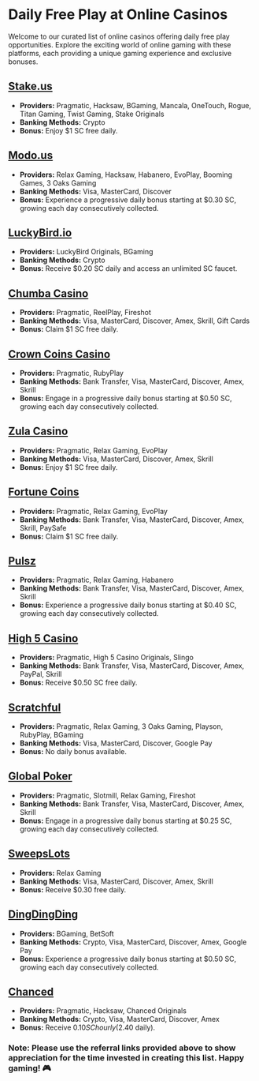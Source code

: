 # Daily Free Play at Online Casinos

Welcome to our curated list of online casinos offering daily free play opportunities. Explore the exciting world of online gaming with these platforms, each providing a unique gaming experience and exclusive bonuses.

## [Stake.us](https://stake.us/?c=6992f60f5a)
- **Providers:** Pragmatic, Hacksaw, BGaming, Mancala, OneTouch, Rogue, Titan Gaming, Twist Gaming, Stake Originals
- **Banking Methods:** Crypto
- **Bonus:** Enjoy $1 SC free daily.

## [Modo.us](https://modo.us?referralCode=_MZ4Iv2bx3tX)
- **Providers:** Relax Gaming, Hacksaw, Habanero, EvoPlay, Booming Games, 3 Oaks Gaming
- **Banking Methods:** Visa, MasterCard, Discover
- **Bonus:** Experience a progressive daily bonus starting at $0.30 SC, growing each day consecutively collected.

## [LuckyBird.io](https://luckybird.vip/?c=c_superdoob)
- **Providers:** LuckyBird Originals, BGaming
- **Banking Methods:** Crypto
- **Bonus:** Receive $0.20 SC daily and access an unlimited SC faucet.

## [Chumba Casino](https://lobby.chumbacasino.com)
- **Providers:** Pragmatic, ReelPlay, Fireshot
- **Banking Methods:** Visa, MasterCard, Discover, Amex, Skrill, Gift Cards
- **Bonus:** Claim $1 SC free daily.

## [Crown Coins Casino](https://crowncoinscasino.com/?utm_campaign=e8a124de-7d1b-433c-af63-ebef876b37da)
- **Providers:** Pragmatic, RubyPlay
- **Banking Methods:** Bank Transfer, Visa, MasterCard, Discover, Amex, Skrill
- **Bonus:** Engage in a progressive daily bonus starting at $0.50 SC, growing each day consecutively collected.

## [Zula Casino](https://zulacasino.com/register/3be51717-227b-4495-a83a-65f7d75d4ed1)
- **Providers:** Pragmatic, Relax Gaming, EvoPlay
- **Banking Methods:** Visa, MasterCard, Discover, Amex, Skrill
- **Bonus:** Enjoy $1 SC free daily.

## [Fortune Coins](https://fortunecoins.com/register/5640b2d2-28cf-4ec1-97d4-1f22b7ff6aaa)
- **Providers:** Pragmatic, Relax Gaming, EvoPlay
- **Banking Methods:** Bank Transfer, Visa, MasterCard, Discover, Amex, Skrill, PaySafe
- **Bonus:** Claim $1 SC free daily.

## [Pulsz](https://pulsz.com/?invited_by=34wfnt)
- **Providers:** Pragmatic, Relax Gaming, Habanero
- **Banking Methods:** Bank Transfer, Visa, MasterCard, Discover, Amex, Skrill
- **Bonus:** Experience a progressive daily bonus starting at $0.40 SC, growing each day consecutively collected.

## [High 5 Casino](https://high5casino.com/gc?adId=INV001%3Ad00b3r)
- **Providers:** Pragmatic, High 5 Casino Originals, Slingo
- **Banking Methods:** Bank Transfer, Visa, MasterCard, Discover, Amex, PayPal, Skrill
- **Bonus:** Receive $0.50 SC free daily.

## [Scratchful](https://scratchful.com/?r=826086841)
- **Providers:** Pragmatic, Relax Gaming, 3 Oaks Gaming, Playson, RubyPlay, BGaming
- **Banking Methods:** Visa, MasterCard, Discover, Google Pay
- **Bonus:** No daily bonus available.

## [Global Poker](https://globalpoker.com)
- **Providers:** Pragmatic, Slotmill, Relax Gaming, Fireshot
- **Banking Methods:** Bank Transfer, Visa, MasterCard, Discover, Amex, Skrill
- **Bonus:** Engage in a progressive daily bonus starting at $0.25 SC, growing each day consecutively collected.

## [SweepsLots](https://sweepsLots.com)
- **Providers:** Relax Gaming
- **Banking Methods:** Visa, MasterCard, Discover, Amex, Skrill
- **Bonus:** Receive $0.30 free daily.

## [DingDingDing](https://dingdingding.com/?referral=71dddc47-2416-55a1-881a-0b1129861260)
- **Providers:** BGaming, BetSoft
- **Banking Methods:** Crypto, Visa, MasterCard, Discover, Amex, Google Pay
- **Bonus:** Experience a progressive daily bonus starting at $0.50 SC, growing each day consecutively collected.

## [Chanced](https://chanced.com/?aid=26657)
- **Providers:** Pragmatic, Hacksaw, Chanced Originals
- **Banking Methods:** Crypto, Visa, MasterCard, Discover, Amex
- **Bonus:** Receive $0.10 SC hourly ($2.40 daily).

### Note: Please use the referral links provided above to show appreciation for the time invested in creating this list. Happy gaming! 🎮
